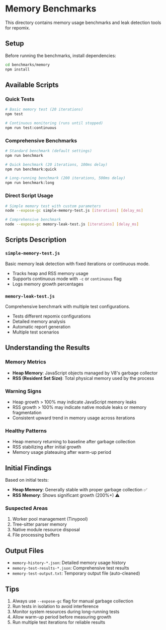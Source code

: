 # Memory Benchmarks

This directory contains memory usage benchmarks and leak detection tools for repomix.

## Setup

Before running the benchmarks, install dependencies:

```bash
cd benchmarks/memory
npm install
```

## Available Scripts

### Quick Tests

```bash
# Basic memory test (20 iterations)
npm test

# Continuous monitoring (runs until stopped)
npm run test:continuous
```

### Comprehensive Benchmarks

```bash
# Standard benchmark (default settings)
npm run benchmark

# Quick benchmark (20 iterations, 100ms delay)
npm run benchmark:quick

# Long-running benchmark (200 iterations, 500ms delay)
npm run benchmark:long
```

### Direct Script Usage

```bash
# Simple memory test with custom parameters
node --expose-gc simple-memory-test.js [iterations] [delay_ms]

# Comprehensive benchmark
node --expose-gc memory-leak-test.js [iterations] [delay_ms]
```

## Scripts Description

### `simple-memory-test.js`
Basic memory leak detection with fixed iterations or continuous mode.
- Tracks heap and RSS memory usage
- Supports continuous mode with `-c` or `continuous` flag
- Logs memory growth percentages

### `memory-leak-test.js`
Comprehensive benchmark with multiple test configurations.
- Tests different repomix configurations
- Detailed memory analysis
- Automatic report generation
- Multiple test scenarios

## Understanding the Results

### Memory Metrics

- **Heap Memory**: JavaScript objects managed by V8's garbage collector
- **RSS (Resident Set Size)**: Total physical memory used by the process

### Warning Signs

- Heap growth > 100% may indicate JavaScript memory leaks
- RSS growth > 100% may indicate native module leaks or memory fragmentation
- Consistent upward trend in memory usage across iterations

### Healthy Patterns

- Heap memory returning to baseline after garbage collection
- RSS stabilizing after initial growth
- Memory usage plateauing after warm-up period

## Initial Findings

Based on initial tests:
- **Heap Memory**: Generally stable with proper garbage collection ✅
- **RSS Memory**: Shows significant growth (200%+) ⚠️

### Suspected Areas

1. Worker pool management (Tinypool)
2. Tree-sitter parser memory
3. Native module resource disposal
4. File processing buffers

## Output Files

- `memory-history-*.json`: Detailed memory usage history
- `memory-test-results-*.json`: Comprehensive test results
- `memory-test-output.txt`: Temporary output file (auto-cleaned)

## Tips

1. Always use `--expose-gc` flag for manual garbage collection
2. Run tests in isolation to avoid interference
3. Monitor system resources during long-running tests
4. Allow warm-up period before measuring growth
5. Run multiple test iterations for reliable results